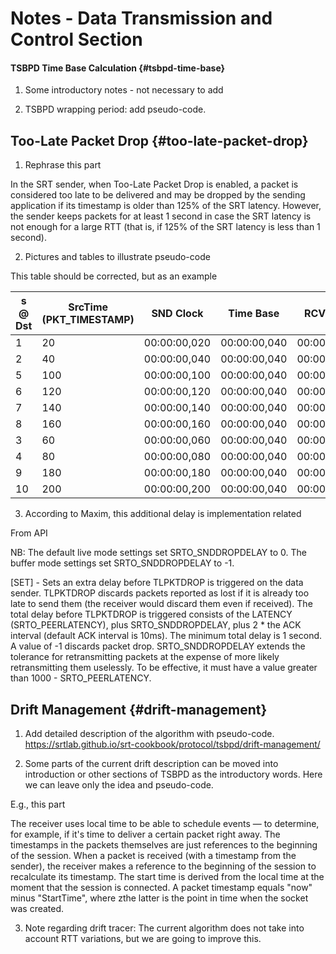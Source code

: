# Notes - Data Transmission and Control Section

#### TSBPD Time Base Calculation {#tsbpd-time-base}

1. Some introductory notes - not necessary to add

<!-- Timestamps are relative to the connection. The transmission is not based on an absolute time.
The scheduled execution time is based on a real clock time. A time base is maintained to
convert each packet‘s timestamp to local clock time. Packets are offset from the sender‘s
StartTime. Any time reference based on local StartTime is maintained, taking into account RTT,
time zone and drift caused by the sum of truncated nanoseconds and other measurements. -->

2. TSBPD wrapping period: add pseudo-code.

## Too-Late Packet Drop {#too-late-packet-drop}

1. Rephrase this part
<!-- Implementation related, delete implementation details in future -->
In the SRT sender, when Too-Late Packet Drop is enabled, a packet is
considered too late to be delivered and may be dropped by the sending
application if its timestamp is older than 125% of the SRT latency.
However, the sender keeps packets for at least 1 second in case the
SRT latency is not enough for a large RTT (that is, if 125% of the
SRT latency is less than 1 second).

2. Pictures and tables to illustrate pseudo-code

This table should be corrected, but as an example

| s @ Dst | SrcTime (PKT_TIMESTAMP) | SND Clock   | Time Base    | RCV Clock   | SRT Latency | Drift | Packet Delivery Time |   |
|---------|-------------------------|--------------|--------------|--------------|-------------|-------|----------------------|---|
| 1       | 20                      | 00:00:00,020 | 00:00:00,040 | 00:00:00,060 | 120         | 0     | 00:00:00,180         |   |
| 2       | 40                      | 00:00:00,040 | 00:00:00,040 | 00:00:00,080 | 120         | 0     | 00:00:00,200         |   |
| 5       | 100                     | 00:00:00,100 | 00:00:00,040 | 00:00:00,140 | 120         | 0     | 00:00:00,260         |   |
| 6       | 120                     | 00:00:00,120 | 00:00:00,040 | 00:00:00,160 | 120         | 0     | 00:00:00,280         |   |
| 7       | 140                     | 00:00:00,140 | 00:00:00,040 | 00:00:00,180 | 120         | 0     | 00:00:00,300         |   |
| 8       | 160                     | 00:00:00,160 | 00:00:00,040 | 00:00:00,200 | 120         | 0     | 00:00:00,320         |   |
| 3       | 60                      | 00:00:00,060 | 00:00:00,040 | 00:00:00,210 | 120         | 0     | 00:00:00,220         |   |
| 4       | 80                      | 00:00:00,080 | 00:00:00,040 | 00:00:00,212 | 120         | 0     | 00:00:00,240         |   |
| 9       | 180                     | 00:00:00,180 | 00:00:00,040 | 00:00:00,220 | 120         | 0     | 00:00:00,340         |   |
| 10      | 200                     | 00:00:00,200 | 00:00:00,040 | 00:00:00,240 | 120         | 0     | 00:00:00,360         |   |

3. According to Maxim, this additional delay is implementation related

From API

NB: The default live mode settings set SRTO_SNDDROPDELAY to 0. The buffer mode settings set SRTO_SNDDROPDELAY to -1.

[SET] - Sets an extra delay before TLPKTDROP is triggered on the data sender. TLPKTDROP discards packets reported as lost if it is already too late to send them (the receiver would discard them even if received). The total delay before TLPKTDROP is triggered consists of the LATENCY (SRTO_PEERLATENCY), plus SRTO_SNDDROPDELAY, plus 2 * the ACK interval (default ACK interval is 10ms). The minimum total delay is 1 second. A value of -1 discards packet drop. SRTO_SNDDROPDELAY extends the tolerance for retransmitting packets at the expense of more likely retransmitting them uselessly. To be effective, it must have a value greater than 1000 - SRTO_PEERLATENCY.

## Drift Management {#drift-management}

1. Add detailed description of the algorithm with pseudo-code.
https://srtlab.github.io/srt-cookbook/protocol/tsbpd/drift-management/

2. Some parts of the current drift description can be moved into introduction or other sections of TSBPD as the introductory words. Here we can leave only the idea and pseudo-code.

E.g., this part

The receiver uses local time to be able to schedule events — to
determine, for example, if it's time to deliver a certain packet
right away. The timestamps in the packets themselves are just
references to the beginning of the session. When a packet is received
(with a timestamp from the sender), the receiver makes a reference to
the beginning of the session to recalculate its timestamp. The start
time is derived from the local time at the moment that the session is
connected. A packet timestamp equals "now" minus "StartTime", where
zthe latter is the point in time when the socket was created.

3. Note regarding drift tracer: The current algorithm does not take into account RTT variations, but we are going to improve this.
<!-- Assuming that the link latency is constant (RTT=const), the only cause of the drift fluctuations should be clock inaccuracy. -->